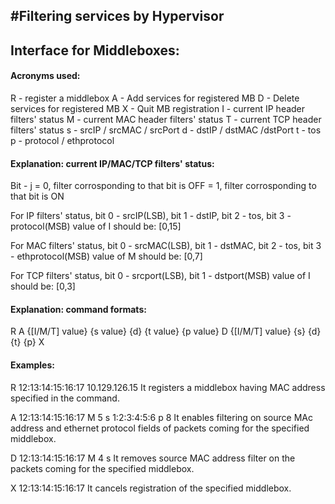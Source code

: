 #Filtering services by Hypervisor
----------------------------------

## Interface for Middleboxes:
#### Acronyms used:
R - register a middlebox
A - Add services for registered MB
D - Delete services for registered MB
X - Quit MB registration
I - current IP header filters' status
M - current MAC header filters' status 
T - current TCP header filters' status
s - srcIP / srcMAC / srcPort
d - dstIP / dstMAC /dstPort
t - tos
p - protocol / ethprotocol


#### Explanation: current IP/MAC/TCP filters' status:
Bit - j = 0, filter corrosponding to that bit is OFF
		= 1, filter corrosponding to that bit is ON

For IP filters' status,
bit 0 - srcIP(LSB), bit 1 - dstIP, bit 2 - tos, bit 3 - protocol(MSB)
value of I should be: [0,15]

For MAC filters' status,
bit 0 - srcMAC(LSB), bit 1 - dstMAC, bit 2 - tos, bit 3 - ethprotocol(MSB)
value of M should be: [0,7]

For TCP filters' status,
bit 0 - srcport(LSB), bit 1 - dstport(MSB)
value of I should be: [0,3]


#### Explanation: command formats:
R <MACaddress> <IPaddress> 
A <MACaddress> {[I/M/T] value} {s value} {d} {t value} {p value}
D <MACaddress> {[I/M/T] value} {s} {d} {t} {p}
X <MACaddress>


#### Examples:
R 12:13:14:15:16:17 10.129.126.15 
It registers a middlebox having MAC address specified in the command.

A 12:13:14:15:16:17 M 5 s 1:2:3:4:5:6 p 8
It enables filtering on source MAc address and ethernet protocol fields of packets coming for the specified middlebox.

D 12:13:14:15:16:17 M 4 s
It removes source MAC address filter on the packets coming for the specified middlebox.

X 12:13:14:15:16:17
It cancels registration of the specified middlebox.
